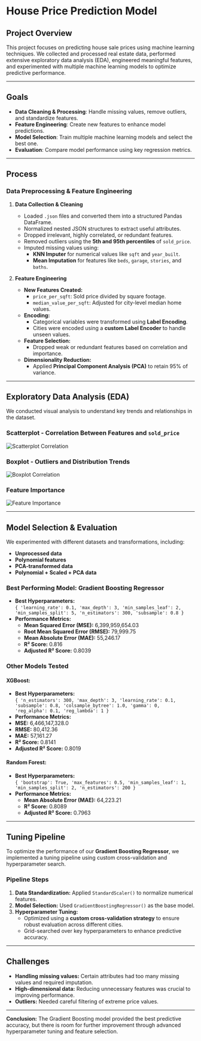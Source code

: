 #  House Price Prediction Model

##  Project Overview
This project focuses on predicting house sale prices using machine learning techniques. We collected and processed real estate data, performed extensive exploratory data analysis (EDA), engineered meaningful features, and experimented with multiple machine learning models to optimize predictive performance.

---

##  Goals
- **Data Cleaning & Processing**: Handle missing values, remove outliers, and standardize features.
- **Feature Engineering**: Create new features to enhance model predictions.
- **Model Selection**: Train multiple machine learning models and select the best one.
- **Evaluation**: Compare model performance using key regression metrics.

---

##  Process

###  Data Preprocessing & Feature Engineering

1. **Data Collection & Cleaning**
   - Loaded `.json` files and converted them into a structured Pandas DataFrame.
   - Normalized nested JSON structures to extract useful attributes.
   - Dropped irrelevant, highly correlated, or redundant features.
   - Removed outliers using the **5th and 95th percentiles** of `sold_price`.
   - Imputed missing values using:
     - **KNN Imputer** for numerical values like `sqft` and `year_built`.
     - **Mean Imputation** for features like `beds`, `garage`, `stories`, and `baths`.

2. **Feature Engineering**
   - **New Features Created:**
     - `price_per_sqft`: Sold price divided by square footage.
     - `median_value_per_sqft`: Adjusted for city-level median home values.
   - **Encoding:**
     - Categorical variables were transformed using **Label Encoding**.
     - Cities were encoded using a **custom Label Encoder** to handle unseen values.
   - **Feature Selection:**
     - Dropped weak or redundant features based on correlation and importance.
   - **Dimensionality Reduction:**
     - Applied **Principal Component Analysis (PCA)** to retain 95% of variance.

---

##  Exploratory Data Analysis (EDA)
We conducted visual analysis to understand key trends and relationships in the dataset.

###  Scatterplot - Correlation Between Features and `sold_price`
![Scatterplot Correlation](images/Scatterplot_Corrs.png)

###  Boxplot - Outliers and Distribution Trends
![Boxplot Correlation](images/Boxplot_Corrs.png)

###  Feature Importance
![Feature Importance](images/Feature%20Importance.png)

---

##  Model Selection & Evaluation
We experimented with different datasets and transformations, including:
- **Unprocessed data**
- **Polynomial features**
- **PCA-transformed data**
- **Polynomial + Scaled + PCA data**

###  Best Performing Model: **Gradient Boosting Regressor**
- **Best Hyperparameters:**  
  `{ 'learning_rate': 0.1, 'max_depth': 3, 'min_samples_leaf': 2, 'min_samples_split': 5, 'n_estimators': 300, 'subsample': 0.8 }`
- **Performance Metrics:**
  - **Mean Squared Error (MSE):** 6,399,959,654.03
  - **Root Mean Squared Error (RMSE):** 79,999.75
  - **Mean Absolute Error (MAE):** 55,246.17
  - **R² Score:** 0.816
  - **Adjusted R² Score:** 0.8039

###  Other Models Tested
#### XGBoost:
- **Best Hyperparameters:**  
  `{ 'n_estimators': 300, 'max_depth': 3, 'learning_rate': 0.1, 'subsample': 0.8, 'colsample_bytree': 1.0, 'gamma': 0, 
  'reg_alpha': 0.1, 'reg_lambda': 1 }`
- **Performance Metrics:**
- **MSE:** 6,466,147,328.0
- **RMSE:** 80,412.36
- **MAE:** 57,161.27
- **R² Score:** 0.8141
- **Adjusted R² Score:** 0.8019

#### Random Forest:
- **Best Hyperparameters:**  
  `{ 'bootstrap': True, 'max_features': 0.5, 'min_samples_leaf': 1, 'min_samples_split': 2, 'n_estimators': 200 }`
- **Performance Metrics:**
  - **Mean Absolute Error (MAE):** 64,223.21
  - **R² Score:** 0.8089
  - **Adjusted R² Score:** 0.7963

---

## Tuning Pipeline

To optimize the performance of our **Gradient Boosting Regressor**, we implemented a tuning pipeline using custom cross-validation and hyperparameter search.

### **Pipeline Steps**
1. **Data Standardization:** Applied `StandardScaler()` to normalize numerical features.
2. **Model Selection:** Used `GradientBoostingRegressor()` as the base model.
3. **Hyperparameter Tuning:**  
   - Optimized using a **custom cross-validation strategy** to ensure robust evaluation across different cities.
   - Grid-searched over key hyperparameters to enhance predictive accuracy.

---

##  Challenges
- **Handling missing values:** Certain attributes had too many missing values and required imputation.
- **High-dimensional data:** Reducing unnecessary features was crucial to improving performance.
- **Outliers:** Needed careful filtering of extreme price values.

---

 **Conclusion:** The Gradient Boosting model provided the best predictive accuracy, but there is room for further improvement through advanced hyperparameter tuning and feature selection.
